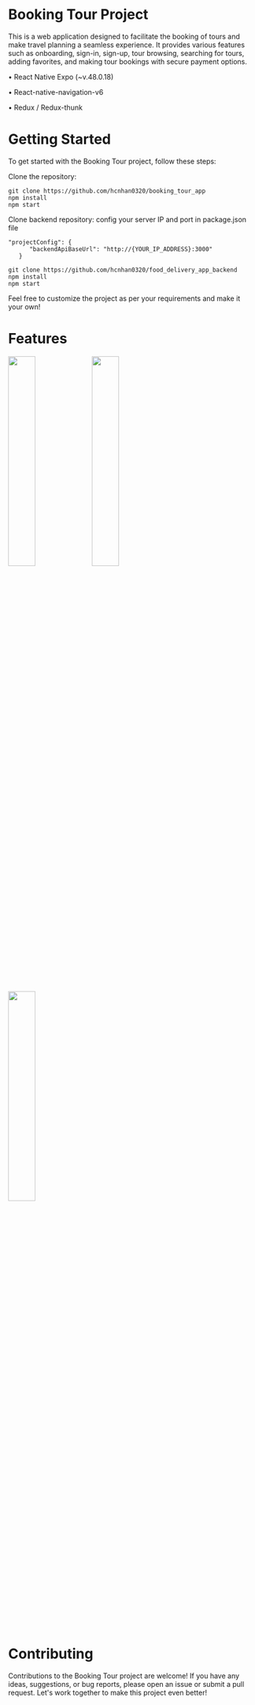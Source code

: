 # Booking Tour Project

This is a web application designed to facilitate the booking of tours and make travel planning a seamless experience. It provides various features such as onboarding, sign-in, sign-up, tour browsing, searching for tours, adding favorites, and making tour bookings with secure payment options.

• React Native Expo (~v.48.0.18)

• React-native-navigation-v6

• Redux / Redux-thunk

# Getting Started

To get started with the Booking Tour project, follow these steps:

Clone the repository:
```
git clone https://github.com/hcnhan0320/booking_tour_app
npm install
npm start
```
Clone backend repository: config your server IP and port in package.json file
```
"projectConfig": {
      "backendApiBaseUrl": "http://{YOUR_IP_ADDRESS}:3000"
   }
```
```
git clone https://github.com/hcnhan0320/food_delivery_app_backend
npm install
npm start
```
Feel free to customize the project as per your requirements and make it your own!

# Features
<p float="left">
  <img src="https://bobbyhadz.com/images/blog/python-print-tab/thumbnail.webp" width="33%" />
  <img src="https://bobbyhadz.com/images/blog/what-aws-cdk-bootstrap-do/thumbnail.webp" width="33%" />
  <img src="https://bobbyhadz.com/images/blog/aws-cdk-subnet-tags/thumbnail.webp" width="33%" />
</p>






# Contributing

Contributions to the Booking Tour project are welcome! If you have any ideas, suggestions, or bug reports, please open an issue or submit a pull request. Let's work together to make this project even better!
